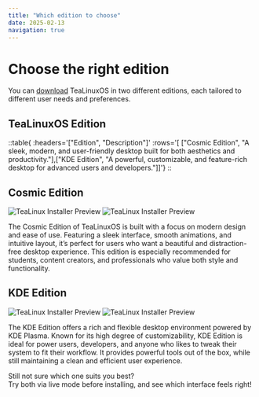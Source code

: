 ```yaml
---
title: "Which edition to choose"
date: 2025-02-13
navigation: true
---
```


# Choose the right edition

You can [download](https://doscom.org) TeaLinuxOS in two different editions, each tailored to different user needs and preferences.

## TeaLinuxOS Edition

::table{ :headers='["Edition", "Description"]' :rows='[ ["Cosmic Edition", "A sleek, modern, and user-friendly desktop built for both aesthetics and productivity."],["KDE Edition", "A powerful, customizable, and feature-rich desktop for advanced users and developers."]]'}
::

## Cosmic Edition

<img src="/Cosmic/1.png" alt="TeaLinux Installer Preview" class="mb-6" />
<img src="/Cosmic/2.png" alt="TeaLinux Installer Preview" class="mb-6" />

The Cosmic Edition of TeaLinuxOS is built with a focus on modern design and ease of use. Featuring a sleek interface, smooth animations, and intuitive layout, it’s perfect for users who want a beautiful and distraction-free desktop experience. This edition is especially recommended for students, content creators, and professionals who value both style and functionality.

## KDE Edition

<img src="/Plasma/1.png" alt="TeaLinux Installer Preview" class="mb-6" />
<img src="/Plasma/2.png" alt="TeaLinux Installer Preview" class="mb-6" />

The KDE Edition offers a rich and flexible desktop environment powered by KDE Plasma. Known for its high degree of customizability, KDE Edition is ideal for power users, developers, and anyone who likes to tweak their system to fit their workflow. It provides powerful tools out of the box, while still maintaining a clean and efficient user experience.

Still not sure which one suits you best?  
Try both via live mode before installing, and see which interface feels right!
